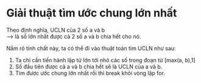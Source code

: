 # Giải thuật tìm ước chung lớn nhất
Theo định nghĩa, UCLN của 2 số a và b <br>
--> là số lớn nhất được cả 2 số a và b chia hết cho nó.

Nắm rõ tính chất này, ta có thể đi vào thuật toán tìm UCLN như sau:

1. Ta chỉ cần tiến hành lặp từ lớn tới nhỏ các số trong đoạn từ [max(a, b),1]
2. Số đầu tiên được cả a và b chia hết sẽ là UCLN của a và b.
3. Tìm được ước chung lớn nhất rồi thì break khỏi vòng lặp for.
